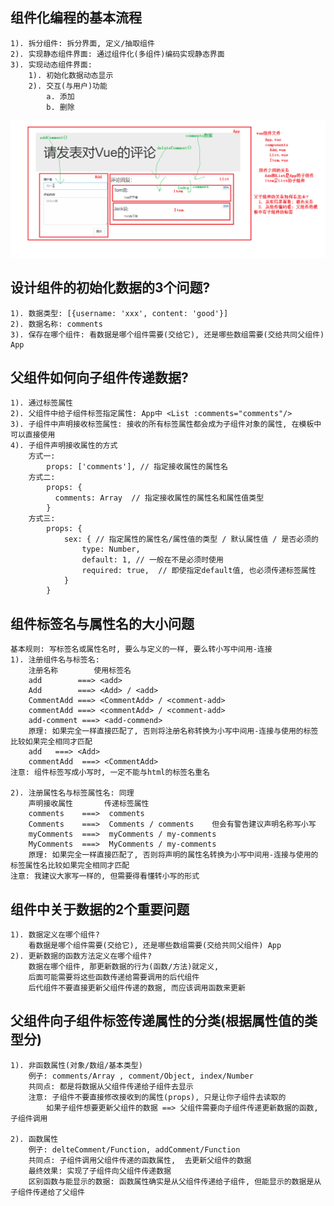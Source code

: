 ## 组件化编程的基本流程
	1). 拆分组件: 拆分界面, 定义/抽取组件
	2). 实现静态组件界面: 通过组件化(多组件)编码实现静态界面
	3). 实现动态组件界面:
		1). 初始化数据动态显示
		2). 交互(与用户)功能
			a. 添加
			b. 删除
![](./imgs/comments练习_分析.png)

## 设计组件的初始化数据的3个问题?
	1). 数据类型: [{username: 'xxx', content: 'good'}]
	2). 数据名称: comments
	3). 保存在哪个组件: 看数据是哪个组件需要(交给它), 还是哪些数组需要(交给共同父组件) App

## 父组件如何向子组件传递数据?
	1). 通过标签属性
	2). 父组件中给子组件标签指定属性: App中 <List :comments="comments"/>
	3). 子组件中声明接收标签属性: 接收的所有标签属性都会成为子组件对象的属性, 在模板中可以直接使用
	4). 子组件声明接收属性的方式
		方式一: 
			props: ['comments'], // 指定接收属性的属性名
		方式二:
			props: {
		      comments: Array  // 指定接收属性的属性名和属性值类型
		    }
		方式三:
			props: {
				sex: { // 指定属性的属性名/属性值的类型 / 默认属性值 / 是否必须的
			        type: Number,
			        default: 1, // 一般在不是必须时使用
			        required: true,  // 即使指定default值, 也必须传递标签属性
			    }
			}

## 组件标签名与属性名的大小问题
	基本规则: 写标签名或属性名时, 要么与定义的一样, 要么转小写中间用-连接
	1). 注册组件名与标签名: 
        注册名称        使用标签名
		add        ===> <add>    
		Add        ===> <Add> / <add>
		CommentAdd ===> <CommentAdd> / <comment-add>
		commentAdd ===> <commentAdd> / <comment-add>
		add-comment ===> <add-commend>
		原理: 如果完全一样直接匹配了, 否则将注册名称转换为小写中间用-连接与使用的标签比较如果完全相同才匹配
		add   ===> <Add>
		commentAdd  ===> <CommentAdd>
    注意: 组件标签写成小写时, 一定不能与html的标签名重名

	2). 注册属性名与标签属性名: 同理
		声明接收属性	     传递标签属性
		comments    ===>  comments
		Comments    ===>  Comments / comments    但会有警告建议声明名称写小写
		myComments  ===>  myComments / my-comments
		MyComments  ===>  MyComments / my-comments
		原理: 如果完全一样直接匹配了, 否则将声明的属性名转换为小写中间用-连接与使用的标签属性名比较如果完全相同才匹配
	注意: 我建议大家写一样的, 但需要得看懂转小写的形式

## 组件中关于数据的2个重要问题
	1). 数据定义在哪个组件?
		看数据是哪个组件需要(交给它), 还是哪些数组需要(交给共同父组件) App
	2). 更新数据的函数方法定义在哪个组件?
		数据在哪个组件, 那更新数据的行为(函数/方法)就定义, 
		后面可能需要将这些函数传递给需要调用的后代组件
		后代组件不要直接更新父组件传递的数据, 而应该调用函数来更新

## 父组件向子组件标签传递属性的分类(根据属性值的类型分)
	1). 非函数属性(对象/数组/基本类型)
		例子: comments/Array , comment/Object, index/Number
		共同点: 都是将数据从父组件传递给子组件去显示
		注意: 子组件不要直接修改接收到的属性(props), 只是让你子组件去读取的
			如果子组件想要更新父组件的数据 ==> 父组件需要向子组件传递更新数据的函数, 子组件调用

	2). 函数属性
		例子: delteComment/Function, addComment/Function
		共同点: 子组件调用父组件传递的函数属性,  去更新父组件的数据
		最终效果: 实现了子组件向父组件传递数据
		区别函数与能显示的数据: 函数属性确实是从父组件传递给子组件, 但能显示的数据是从子组件传递给了父组件